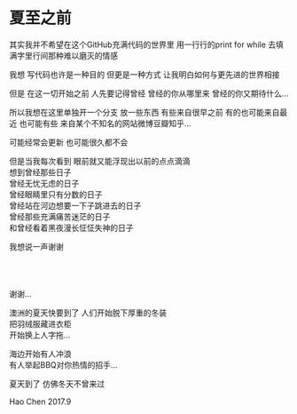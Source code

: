 # 夏至之前


其实我并不希望在这个GitHub充满代码的世界里
用一行行的print for while 去填满字里行间那种难以磨灭的情感

我想 写代码也许是一种目的 但更是一种方式
让我明白如何与更先进的世界相接

但是 在这一切开始之前 人先要记得曾经
曾经的你从哪里来
曾经的你又期待什么...

所以我想在这里单独开一个分支 放一些东西
有些来自很早之前 有的也可能来自最近
也可能有些 来自某个不知名的网站微博豆瓣知乎...

可能经常会更新 
也可能很久都不会   

但是当我每次看到 眼前就又能浮现出以前的点点滴滴   
想到曾经那些日子   
曾经无忧无虑的日子  
曾经眼睛里只有分数的日子   
曾经站在河边想要一下子跳进去的日子   
曾经那些充满痛苦迷茫的日子   
和曾经看着黑夜漫长怔怔失神的日子     

我想说一声谢谢 
<br/><br/><br/><br/>
  
    
      
谢谢...  


澳洲的夏天快要到了 
人们开始脱下厚重的冬装  
把羽绒服藏进衣柜  
开始换上人字拖...  
   
海边开始有人冲浪  
有人举起BBQ对你热情的招手...  


夏天到了 仿佛冬天不曾来过

Hao Chen
2017.9
